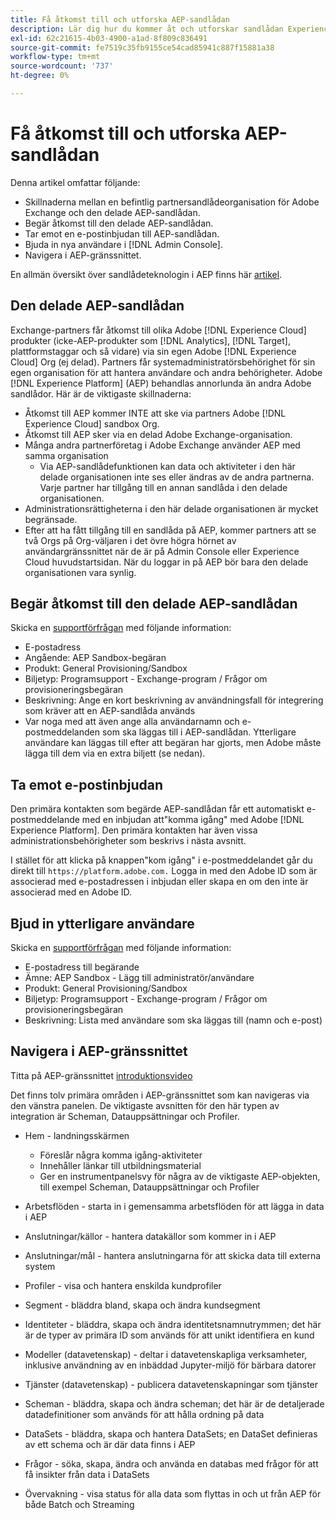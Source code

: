 ```yaml
---
title: Få åtkomst till och utforska AEP-sandlådan
description: Lär dig hur du kommer åt och utforskar sandlådan Experience Platform.
exl-id: 62c21615-4b03-4900-a1ad-8f809c836491
source-git-commit: fe7519c35fb9155ce54cad85941c887f15881a38
workflow-type: tm+mt
source-wordcount: '737'
ht-degree: 0%

---
```


# Få åtkomst till och utforska AEP-sandlådan

Denna artikel omfattar följande:

* Skillnaderna mellan en befintlig partnersandlådeorganisation för Adobe Exchange och den delade AEP-sandlådan.
* Begär åtkomst till den delade AEP-sandlådan.
* Tar emot en e-postinbjudan till AEP-sandlådan.
* Bjuda in nya användare i [!DNL Admin Console].
* Navigera i AEP-gränssnittet.

En allmän översikt över sandlådeteknologin i AEP finns här [artikel](https://docs.adobe.com/content/help/en/experience-platform/sandbox/home.html).

## Den delade AEP-sandlådan

Exchange-partners får åtkomst till olika Adobe [!DNL Experience Cloud] produkter (icke-AEP-produkter som [!DNL Analytics], [!DNL Target], plattformstaggar och så vidare) via sin egen Adobe [!DNL Experience Cloud] Org (ej delad). Partners får systemadministratörsbehörighet för sin egen organisation för att hantera användare och andra behörigheter. Adobe [!DNL Experience Platform] (AEP) behandlas annorlunda än andra Adobe sandlådor. Här är de viktigaste skillnaderna:

* Åtkomst till AEP kommer INTE att ske via partners Adobe [!DNL Experience Cloud] sandbox Org.
* Åtkomst till AEP sker via en delad Adobe Exchange-organisation.
* Många andra partnerföretag i Adobe Exchange använder AEP med samma organisation
   * Via AEP-sandlådefunktionen kan data och aktiviteter i den här delade organisationen inte ses eller ändras av de andra partnerna. Varje partner har tillgång till en annan sandlåda i den delade organisationen.
* Administrationsrättigheterna i den här delade organisationen är mycket begränsade.
* Efter att ha fått tillgång till en sandlåda på AEP, kommer partners att se två Orgs på Org-väljaren i det övre högra hörnet av användargränssnittet när de är på Admin Console eller Experience Cloud huvudstartsidan. När du loggar in på AEP bör bara den delade organisationen vara synlig.

## Begär åtkomst till den delade AEP-sandlådan

Skicka en [supportförfrågan](https://adobeexchangeec.zendesk.com/hc/se-sv/requests/new) med följande information:

* E-postadress
* Angående: AEP Sandbox-begäran
* Produkt: General Provisioning/Sandbox
* Biljetyp: Programsupport - Exchange-program / Frågor om provisioneringsbegäran
* Beskrivning: Ange en kort beskrivning av användningsfall för integrering som kräver att en AEP-sandlåda används
* Var noga med att även ange alla användarnamn och e-postmeddelanden som ska läggas till i AEP-sandlådan. Ytterligare användare kan läggas till efter att begäran har gjorts, men Adobe måste lägga till dem via en extra biljett (se nedan).

## Ta emot e-postinbjudan

Den primära kontakten som begärde AEP-sandlådan får ett automatiskt e-postmeddelande med en inbjudan att&quot;komma igång&quot; med Adobe [!DNL Experience Platform]. Den primära kontakten har även vissa administrationsbehörigheter som beskrivs i nästa avsnitt.

I stället för att klicka på knappen&quot;kom igång&quot; i e-postmeddelandet går du direkt till `https://platform.adobe.com.` Logga in med den Adobe ID som är associerad med e-postadressen i inbjudan eller skapa en om den inte är associerad med en Adobe ID.

## Bjud in ytterligare användare

Skicka en [supportförfrågan](https://adobeexchangeec.zendesk.com/hc/se-sv/requests/new) med följande information:

* E-postadress till begärande
* Ämne: AEP Sandbox - Lägg till administratör/användare
* Produkt: General Provisioning/Sandbox
* Biljetyp: Programsupport - Exchange-program / Frågor om provisioneringsbegäran
* Beskrivning: Lista med användare som ska läggas till (namn och e-post)

## Navigera i AEP-gränssnittet

Titta på AEP-gränssnittet [introduktionsvideo](https://docs.adobe.com/content/help/en/platform-learn/tutorials/intro-to-platform/interface-tour.html)

Det finns tolv primära områden i AEP-gränssnittet som kan navigeras via den vänstra panelen. De viktigaste avsnitten för den här typen av integration är Scheman, Datauppsättningar och Profiler.

* Hem - landningsskärmen

   * Föreslår några komma igång-aktiviteter
   * Innehåller länkar till utbildningsmaterial
   * Ger en instrumentpanelsvy för några av de viktigaste AEP-objekten, till exempel Scheman, Datauppsättningar och Profiler

* Arbetsflöden - starta in i gemensamma arbetsflöden för att lägga in data i AEP
* Anslutningar/källor - hantera datakällor som kommer in i AEP
* Anslutningar/mål - hantera anslutningarna för att skicka data till externa system
* Profiler - visa och hantera enskilda kundprofiler
* Segment - bläddra bland, skapa och ändra kundsegment
* Identiteter - bläddra, skapa och ändra identitetsnamnutrymmen; det här är de typer av primära ID som används för att unikt identifiera en kund
* Modeller (datavetenskap) - deltar i datavetenskapliga verksamheter, inklusive användning av en inbäddad Jupyter-miljö för bärbara datorer
* Tjänster (datavetenskap) - publicera datavetenskapningar som tjänster
* Scheman - bläddra, skapa och ändra scheman; det här är de detaljerade datadefinitioner som används för att hålla ordning på data
* DataSets - bläddra, skapa och hantera DataSets; en DataSet definieras av ett schema och är där data finns i AEP
* Frågor - söka, skapa, ändra och använda en databas med frågor för att få insikter från data i DataSets
* Övervakning - visa status för alla data som flyttas in och ut från AEP för både Batch och Streaming
